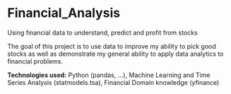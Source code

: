 # Financial_Analysis
Using financial data to understand, predict and profit from stocks

The goal of this project is to use data to improve my ability to pick good stocks as well as demonstrate my general ability to apply data analytics to financial problems.

**Technologies used:**
Python (pandas, ...), Machine Learning and Time Series Analysis (statmodels.tsa), Financial Domain knowledge (yfinance)
